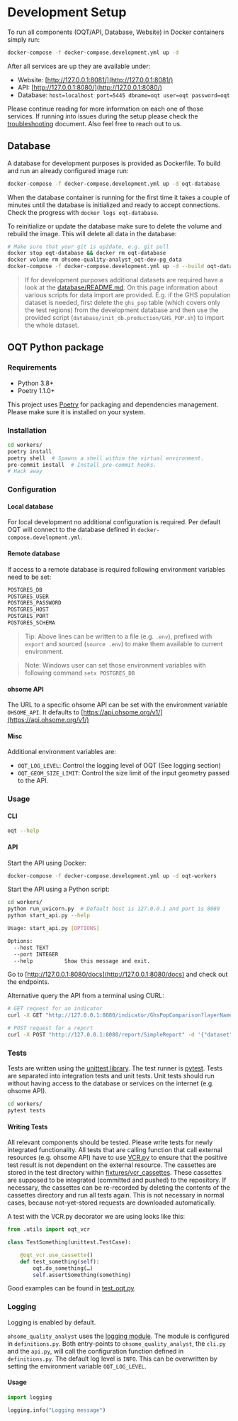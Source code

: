 # Development Setup

To run all components (OQT/API, Database, Website) in Docker containers simply run:

```bash
docker-compose -f docker-compose.development.yml up -d
```

After all services are up they are available under:

- Website: [http://127.0.0.1:8081/](http://127.0.0.1:8081/)
- API: [http://127.0.0.1:8080/](http://127.0.0.1:8080/)
- Database: `host=localhost port=5445 dbname=oqt user=oqt password=oqt`

Please continue reading for more information on each one of those services. If running into issues during the setup please check the [troubleshooting](docs/troubleshooting.md) document. Also feel free to reach out to us.


## Database

A database for development purposes is provided as Dockerfile. To build and run an already configured image run:

```bash
docker-compose -f docker-compose.development.yml up -d oqt-database
```

When the database container is running for the first time it takes a couple of minutes until the database is initialized and ready to accept connections.
Check the progress with `docker logs oqt-database`.

To reinitialize or update the database make sure to delete the volume and rebuild the image. This will delete all data in the database:

```bash
# Make sure that your git is up2date, e.g. git pull
docker stop oqt-database && docker rm oqt-database
docker volume rm ohsome-quality-analyst_oqt-dev-pg_data
docker-compose -f docker-compose.development.yml up -d --build oqt-database
```

> If for development purposes additional datasets are required have a look at the [database/README.md](database/README.md). On this page information about various scripts for data import are provided. E.g. if the GHS population dataset is needed, first delete the `ghs_pop` table (which covers only the test regions) from the development database and then use the provided script (`database/init_db.production/GHS_POP.sh`) to import the whole dataset.


## OQT Python package

### Requirements

- Python 3.8+
- Poetry 1.1.0+

This project uses [Poetry](https://python-poetry.org/docs/) for packaging and dependencies management. Please make sure it is installed on your system.

### Installation

```bash
cd workers/
poetry install
poetry shell  # Spawns a shell within the virtual environment.
pre-commit install  # Install pre-commit hooks.
# Hack away
```


### Configuration

#### Local database

For local development no additional configuration is required. Per default OQT will connect to the database defined in `docker-compose.development.yml`.

#### Remote database

If access to a remote database is required following environment variables need to be set:

```bash
POSTGRES_DB
POSTGRES_USER
POSTGRES_PASSWORD
POSTGRES_HOST
POSTGRES_PORT
POSTGRES_SCHEMA
```

> Tip: Above lines can be written to a file (e.g. `.env`), prefixed with `export` and sourced (`source .env`) to make them available to current environment.

> Note: Windows user can set those environment variables with following command `setx POSTGRES_DB`

#### ohsome API

The URL to a specific ohsome API can be set with the environment variable `OHSOME_API`. It defaults to [https://api.ohsome.org/v1/](https://api.ohsome.org/v1/)

#### Misc

Additional environment variables are:
- `OQT_LOG_LEVEL`: Control the logging level of OQT (See logging section)
- `OQT_GEOM_SIZE_LIMIT`: Control the size limit of the input geometry passed to the API.


### Usage

#### CLI

```bash
oqt --help
```

#### API

Start the API using Docker:

```bash
docker-compose -f docker-compose.development.yml up -d oqt-workers
```

Start the API using a Python script:

```bash
cd workers/
python run_uvicorn.py  # Default host is 127.0.0.1 and port is 8080
python start_api.py --help

Usage: start_api.py [OPTIONS]

Options:
  --host TEXT
  --port INTEGER
  --help          Show this message and exit.
```

Go to [http://127.0.0.1:8080/docs](http://127.0.0.1:8080/docs) and check out the endpoints.

Alternative query the API from a terminal using CURL:

```bash
# GET request for an indicator
curl -X GET "http://127.0.0.1:8080/indicator/GhsPopComparison?layerName=building_count&dataset=test_regions&featureId=1" | python -m json.tool > response.json

# POST request for a report
curl -X POST "http://127.0.0.1:8080/report/SimpleReport" -d '{"dataset": "test_regions", "featureId": 1}' | python -m json.tool > response.json
```


### Tests

Tests are written using the [unittest library](https://docs.python.org/3/library/unittest.html).
The test runner is [pytest](https://docs.pytest.org/en/stable/).
Tests are separated into integration tests and unit tests.
Unit tests should run without having access to the database or services on the internet (e.g. ohsome API).

```bash
cd workers/
pytest tests
```

#### Writing Tests

All relevant components should be tested. Please write tests for newly integrated functionality. All tests that are calling function that call external resources (e.g. ohsome API) have to use [VCR.py](https://vcrpy.readthedocs.io) to ensure that the positive test result is not dependent on the external resource. The cassettes are stored in the test directory within [fixtures/vcr_cassettes](workers/tests/integrationtests/fixtures/vcr_cassettes). These cassettes are supposed to be integrated (committed and pushed) to the repository. If necessary, the cassettes can be re-recorded by deleting the contents of the cassettes directory and run all tests again. This is not necessary in normal cases, because not-yet-stored requests are downloaded automatically.

A test with the VCR.py decorator we are using looks like this:

```python
from .utils import oqt_vcr

class TestSomething(unittest.TestCase):

    @oqt_vcr.use_cassette()
    def test_something(self):
        oqt.do_something(…)
        self.assertSomething(something)
```

Good examples can be found in [test_oqt.py](workers/tests/integrationtests/test_oqt.py).


### Logging

Logging is enabled by default.

`ohsome_quality_analyst` uses the [logging module](https://docs.python.org/3/library/logging.html).
The module is configured in `definitions.py`.  Both entry-points to `ohsome_quality_analyst`, the `cli.py` and the `api.py`, will call the configuration function defined in `definitions.py`.
The default log level is `INFO`. This can be overwritten by setting the environment variable `OQT_LOG_LEVEL`.

#### Usage

```python
import logging

logging.info("Logging message")
```
